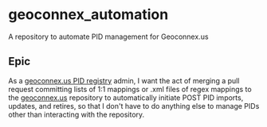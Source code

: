 # geoconnex_automation
A repository to automate PID management for Geoconnex.us

## Epic

As a [geoconnex.us PID registry](https://geoconnex.internetofwater.dev) admin, I want the act of merging a pull request committing lists of 1:1 mappings or .xml files of regex mappings to the [geoconnex.us](https://github.com/internetofwater/geoconnex.us) repository to automatically initiate POST PID imports, updates, and retires, so that I don't have to do anything else to manage PIDs other than interacting with the repository.
